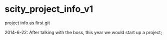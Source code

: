 scity_project_info_v1
=====================

project info as first git

2014-6-22:
After talking with the boss, this year we would start up a project;
